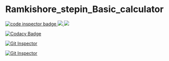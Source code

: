 # Ramkishore_stepin_Basic_calculator


<a href="https://frontend.code-inspector.com/public/user/github/thetalentedramkishore">
   <img src="https://code-inspector.com/public/badge/user/github/thetalentedramkishore?style=light" alt="code inspector badge" />
   <img src="https://www.code-inspector.com/project/27593/score/svg" />
   <img src="https://www.code-inspector.com/project/27593/status/svg" />
</a>

[![Codacy Badge](https://app.codacy.com/project/badge/Grade/e5535d7ecb004bfea3733b8d29e539c7)](https://www.codacy.com/gh/thetalentedramkishore/Ramkishore_stepin_calculator/dashboard?utm_source=github.com&amp;utm_medium=referral&amp;utm_content=thetalentedramkishore/Ramkishore_stepin_calculator&amp;utm_campaign=Badge_Grade)



[![Git Inspector](https://github.com/thetalentedramkishore/Ramkishore_stepin_calculator/actions/workflows/gitinspector.yml/badge.svg)](https://github.com/thetalentedramkishore/Ramkishore_stepin_calculator/actions/workflows/gitinspector.yml)


[![Git Inspector](https://github.com/thetalentedramkishore/Ramkishore_stepin_calculator/actions/workflows/gitinspector.yml/badge.svg)](https://github.com/thetalentedramkishore/Ramkishore_stepin_calculator/actions/workflows/gitinspector.yml)



































